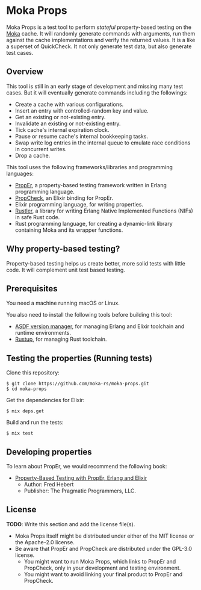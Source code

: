 # Moka Props

Moka Props is a test tool to perform _stateful_ property-based testing on the [Moka][moka] cache. It will randomly generate commands with arguments, run them against the cache implementations and verify the returned values. It is a like a superset of QuickCheck. It not only generate test data, but also generate test cases.


## Overview

This tool is still in an early stage of development and missing many test cases. But it will eventually generate  commands including the followings:

- Create a cache with various configurations.
- Insert an entry with controlled-random key and value.
- Get an existing or not-existing entry.
- Invalidate an existing or not-existing entry.
- Tick cache's internal expiration clock.
- Pause or resume cache's internal bookkeeping tasks.
- Swap write log entries in the internal queue to emulate race conditions in concurrent writes.
- Drop a cache.

This tool uses the following frameworks/libraries and programming languages:

- [PropEr][proper], a property-based testing framework written in Erlang programming language.
- [PropCheck][propcheck], an Elixir binding for PropEr.
- Elixir programming language, for writing properties.
- [Rustler][rustler], a library for writing Erlang Native Implemented Functions (NIFs) in safe Rust code.
- Rust programming language, for creating a dynamic-link library containing Moka and its wrapper functions.

[moka]: https://github.com/moka-rs/moka
[proper]: https://github.com/proper-testing/proper
[propcheck]: https://hex.pm/packages/propcheck
[rustler]: https://crates.io/crates/rustler


## Why property-based testing?

Property-based testing helps us create better, more solid tests with little code. It will complement unit test based testing.


## Prerequisites

You need a machine running macOS or Linux.

You also need to install the following tools before building this tool:

- [ASDF version manager][asdf], for managing Erlang and Elixir toolchain and runtime environments.
- [Rustup], for managing Rust toolchain.

[asdf]: https://asdf-vm.com/
[rustup]: https://rustup.rs/


## Testing the properties (Running tests)

Clone this repository:

```console
$ git clone https://github.com/moka-rs/moka-props.git
$ cd moka-props
```

Get the dependencies for Elixir:

```console
$ mix deps.get
```

Build and run the tests:

```console
$ mix test
```


## Developing properties

To learn about PropEr, we would recommend the following book:

- [Property-Based Testing with PropEr, Erlang and Elixir][proper-book]
    - Author: Fred Hebert
    - Publisher: The Pragmatic Programmers, LLC.

[proper-book]: https://pragprog.com/titles/fhproper/property-based-testing-with-proper-erlang-and-elixir/


## License

**TODO**: Write this section and add the license file(s).

- Moka Props itself might be distributed under either of the MIT license or the Apache-2.0 license.
- Be aware that PropEr and PropCheck are distributed under the GPL-3.0 license.
    - You might want to run Moka Props, which links to PropEr and PropCheck, only in your development and testing environment.
    - You might want to avoid linking your final product to PropEr and PropCheck.
